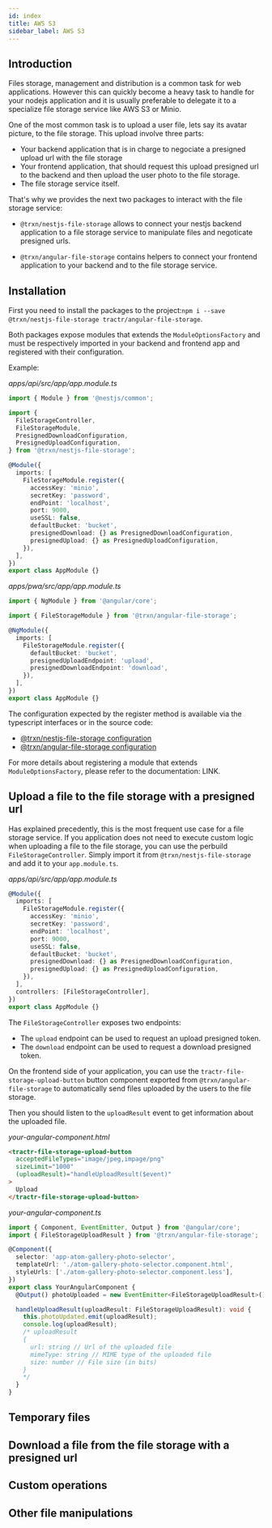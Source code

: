 ```yaml
---
id: index
title: AWS S3
sidebar_label: AWS S3
---
```


## Introduction

Files storage, management and distribution is a common task for web
applications. However this can quickly become a heavy task to handle for your
nodejs application and it is usually preferable to delegate it to a specialize
file storage service like AWS S3 or Minio.

One of the most common task is to upload a user file, lets say its avatar
picture, to the file storage. This upload involve three parts:

- Your backend application that is in charge to negociate a presigned upload url
  with the file storage
- Your frontend application, that should request this upload presigned url to
  the backend and then upload the user photo to the file storage.
- The file storage service itself.

That's why we provides the next two packages to interact with the file storage
service:

- `@trxn/nestjs-file-storage` allows to connect your nestjs backend
  application to a file storage service to manipulate files and negoticate
  presigned urls.

- `@trxn/angular-file-storage` contains helpers to connect your frontend
  application to your backend and to the file storage service.

## Installation

First you need to install the packages to the
project:`npm i --save @trxn/nestjs-file-storage tractr/angular-file-storage`.

Both packages expose modules that extends the `ModuleOptionsFactory` and must be
respectively imported in your backend and frontend app and registered with their
configuration.

Example:

_apps/api/src/app/app.module.ts_

```typescript
import { Module } from '@nestjs/common';

import {
  FileStorageController,
  FileStorageModule,
  PresignedDownloadConfiguration,
  PresignedUploadConfiguration,
} from '@trxn/nestjs-file-storage';

@Module({
  imports: [
    FileStorageModule.register({
      accessKey: 'minio',
      secretKey: 'password',
      endPoint: 'localhost',
      port: 9000,
      useSSL: false,
      defaultBucket: 'bucket',
      presignedDownload: {} as PresignedDownloadConfiguration,
      presignedUpload: {} as PresignedUploadConfiguration,
    }),
  ],
})
export class AppModule {}
```

_apps/pwa/src/app/app.module.ts_

```typescript
import { NgModule } from '@angular/core';

import { FileStorageModule } from '@trxn/angular-file-storage';

@NgModule({
  imports: [
    FileStorageModule.register({
      defaultBucket: 'bucket',
      presignedUploadEndpoint: 'upload',
      presignedDownloadEndpoint: 'download',
    }),
  ],
})
export class AppModule {}
```

The configuration expected by the register method is available via the
typescript interfaces or in the source code:

- [@trxn/nestjs-file-storage configuration](https://github.com/tractr/stack/blob/main/libs/nestjs/file-storage/src/lib/interfaces/file-storage-configuration-public.interface.ts)
- [@trxn/angular-file-storage configuration](https://github.com/tractr/stack/blob/main/libs/angular/file-storage/src/lib/interfaces/file-storage-configuration.interface.ts)

For more details about registering a module that extends `ModuleOptionsFactory`,
please refer to the documentation: LINK.

## Upload a file to the file storage with a presigned url

Has explained precedently, this is the most frequent use case for a file storage
service. If you application does not need to execute custom logic when uploading
a file to the file storage, you can use the perbuild `FileStorageController`.
Simply import it from `@trxn/nestjs-file-storage` and add it to your
`app.module.ts`.

_apps/api/src/app/app.module.ts_

```typescript
@Module({
  imports: [
    FileStorageModule.register({
      accessKey: 'minio',
      secretKey: 'password',
      endPoint: 'localhost',
      port: 9000,
      useSSL: false,
      defaultBucket: 'bucket',
      presignedDownload: {} as PresignedDownloadConfiguration,
      presignedUpload: {} as PresignedUploadConfiguration,
    }),
  ],
  controllers: [FileStorageController],
})
export class AppModule {}
```

The `FileStorageController` exposes two endpoints:

- The `upload` endpoint can be used to request an upload presigned token.
- The `download` endpoint can be used to request a download presigned token.

On the frontend side of your application, you can use the
`tractr-file-storage-upload-button` button component exported from
`@trxn/angular-file-storage` to automatically send files uploaded by the users
to the file storage.

Then you should listen to the `uploadResult` event to get information about the
uploaded file.

_your-angular-component.html_

```html
<tractr-file-storage-upload-button
  acceptedFileTypes="image/jpeg,impage/png"
  sizeLimit="1000"
  (uploadResult)="handleUploadResult($event)"
>
  Upload
</tractr-file-storage-upload-button>
```

_your-angular-component.ts_

```typescript
import { Component, EventEmitter, Output } from '@angular/core';
import { FileStorageUploadResult } from '@trxn/angular-file-storage';

@Component({
  selector: 'app-atom-gallery-photo-selector',
  templateUrl: './atom-gallery-photo-selector.component.html',
  styleUrls: ['./atom-gallery-photo-selector.component.less'],
})
export class YourAngularComponent {
  @Output() photoUploaded = new EventEmitter<FileStorageUploadResult>();

  handleUploadResult(uploadResult: FileStorageUploadResult): void {
    this.photoUpdated.emit(uploadResult);
    console.log(uploadResult);
    /* uploadResult
    {
      url: string // Url of the uploaded file
      mimeType: string // MIME type of the uploaded file
      size: number // File size (in bits)
    }
    */
  }
}
```

## Temporary files

## Download a file from the file storage with a presigned url

## Custom operations

## Other file manipulations

